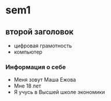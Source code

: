 # sem1
## второй заголовок
* цифровая грамотность
* компьютер
### Информация о себе
* Меня зовут Маша Ежова
* Мне 18 лет
* Я учусь в Высшей школе экономики
